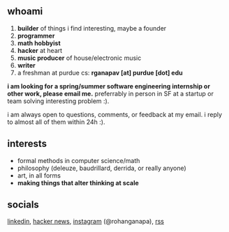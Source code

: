 ## whoami

1. **builder** of things i find interesting, maybe a founder
2. **programmer** 
3. **math hobbyist** 
4. **hacker** at heart
6. **music producer** of house/electronic music
7. **writer**   
8. a freshman at purdue cs: **rganapav [at] purdue [dot] edu**

**i am looking for a spring/summer software engineering internship or other work, please email me.** preferrably in person in SF at a startup or team solving interesting problem :).

i am always open to questions, comments, or feedback at my email. i reply to almost all of them within 24h :).  

## interests

- formal methods in computer science/math
- philosophy (deleuze, baudrillard, derrida, or really anyone)
- art, in all forms
- **making things that alter thinking at scale** 

## socials

[linkedin](https://www.linkedin.com/in/rohan-ganapavarapu-5115041ba/), [hacker news](https://news.ycombinator.com/user?id=ocean_moist), [instagram](https://www.instagram.com/rohanganapa/) (@rohanganapa), [rss](https://rohan.ga/index.xml)
